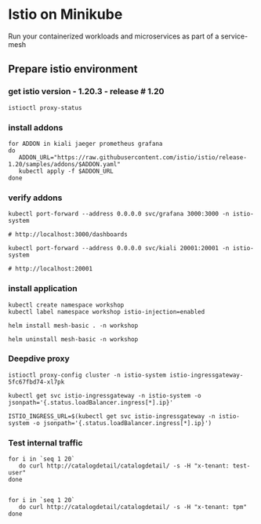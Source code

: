 # Istio on Minikube

Run your containerized workloads and microservices as part of a service-mesh 


## Prepare istio environment

### get istio version - 1.20.3 - release # 1.20

```shell
istioctl proxy-status
```

### install addons

```shell
for ADDON in kiali jaeger prometheus grafana 
do 
   ADDON_URL="https://raw.githubusercontent.com/istio/istio/release-1.20/samples/addons/$ADDON.yaml" 
   kubectl apply -f $ADDON_URL
done
```

### verify addons

```shell
kubectl port-forward --address 0.0.0.0 svc/grafana 3000:3000 -n istio-system

# http://localhost:3000/dashboards

kubectl port-forward --address 0.0.0.0 svc/kiali 20001:20001 -n istio-system

# http://localhost:20001

```

### install application

```shell
kubectl create namespace workshop
kubectl label namespace workshop istio-injection=enabled

helm install mesh-basic . -n workshop

helm uninstall mesh-basic -n workshop
```


### Deepdive proxy

```shell
istioctl proxy-config cluster -n istio-system istio-ingressgateway-5fc67fbd74-xl7pk

kubectl get svc istio-ingressgateway -n istio-system -o jsonpath='{.status.loadBalancer.ingress[*].ip}'

ISTIO_INGRESS_URL=$(kubectl get svc istio-ingressgateway -n istio-system -o jsonpath='{.status.loadBalancer.ingress[*].ip}')

```


### Test internal traffic

```shell
for i in `seq 1 20`
   do curl http://catalogdetail/catalogdetail/ -s -H "x-tenant: test-user"
done


for i in `seq 1 20`
   do curl http://catalogdetail/catalogdetail/ -s -H "x-tenant: tpm"
done

```